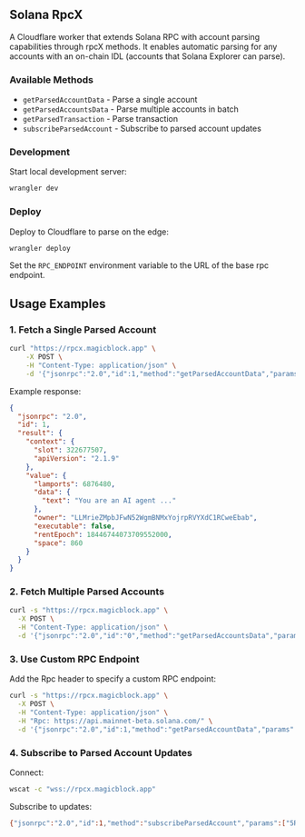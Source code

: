 ## Solana RpcX

A Cloudflare worker that extends Solana RPC with account parsing capabilities through rpcX methods. It enables automatic parsing for any accounts with an on-chain IDL (accounts that Solana Explorer can parse).

### Available Methods

- `getParsedAccountData` - Parse a single account
- `getParsedAccountsData` - Parse multiple accounts in batch
- `getParsedTransaction` - Parse transaction
- `subscribeParsedAccount` - Subscribe to parsed account updates

### Development

Start local development server:

```bash
wrangler dev
```

### Deploy

Deploy to Cloudflare to parse on the edge:

```bash
wrangler deploy
```

Set the `RPC_ENDPOINT` environment variable to the URL of the base rpc endpoint.

## Usage Examples

### 1. Fetch a Single Parsed Account

```bash
curl "https://rpcx.magicblock.app" \
	-X POST \
	-H "Content-Type: application/json" \
	-d '{"jsonrpc":"2.0","id":1,"method":"getParsedAccountData","params":["FPxc7bcafdCQqHS8S1KX4ENCPP3vncxsKK3yRZ3mMzGn", {"encoding": "base64"}]}'
```

Example response:

```json
{
  "jsonrpc": "2.0",
  "id": 1,
  "result": {
    "context": {
      "slot": 322677507,
      "apiVersion": "2.1.9"
    },
    "value": {
      "lamports": 6876480,
      "data": {
        "text": "You are an AI agent ..."
      },
      "owner": "LLMrieZMpbJFwN52WgmBNMxYojrpRVYXdC1RCweEbab",
      "executable": false,
      "rentEpoch": 18446744073709552000,
      "space": 860
    }
  }
}
```

### 2. Fetch Multiple Parsed Accounts

```bash
curl -s "https://rpcx.magicblock.app" \
  -X POST \
  -H "Content-Type: application/json" \
  -d '{"jsonrpc":"2.0","id":"0","method":"getParsedAccountsData","params":{"pubkeys":["GFg67j2Yq7wcW8ikRgtiRpVCEmYUw9BjteRehjNwnQrt","FPxc7bcafdCQqHS8S1KX4ENCPP3vncxsKK3yRZ3mMzGn"]}}' | jq .
```

### 3. Use Custom RPC Endpoint

Add the Rpc header to specify a custom RPC endpoint:

```bash
curl -s "https://rpcx.magicblock.app" \
  -X POST \
  -H "Content-Type: application/json" \
  -H "Rpc: https://api.mainnet-beta.solana.com/" \
  -d '{"jsonrpc":"2.0","id":1,"method":"getParsedAccountData","params":["FPxc7bcafdCQqHS8S1KX4ENCPP3vncxsKK3yRZ3mMzGn"]}' | jq .
```

### 4. Subscribe to Parsed Account Updates

Connect:

```bash
wscat -c "wss://rpcx.magicblock.app"
```

Subscribe to updates:

```bash
{"jsonrpc":"2.0","id":1,"method":"subscribeParsedAccount","params":["5RgeA5P8bRaynJovch3zQURfJxXL3QK2JYg1YamSvyLb",{"encoding":"jsonParsed","commitment":"confirmed"}]}
```
